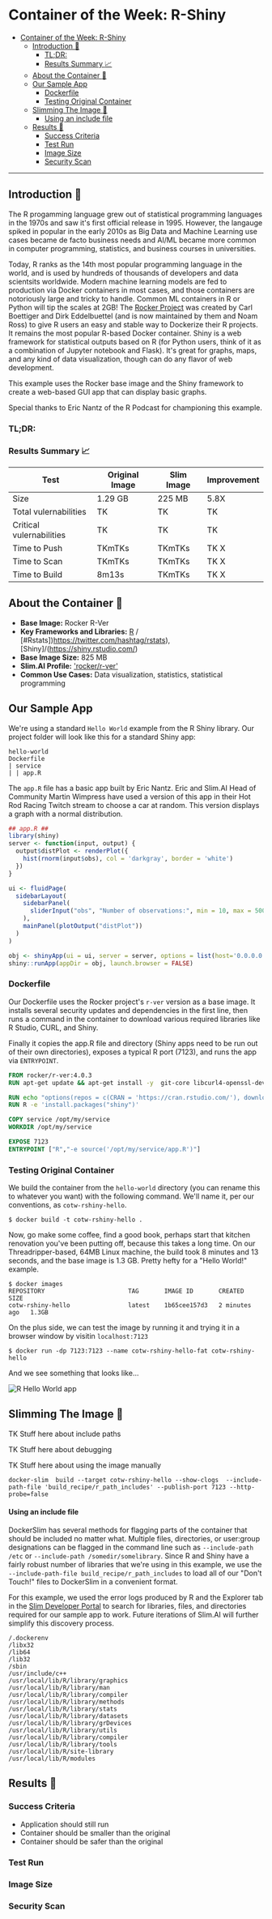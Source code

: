 # Container of the Week: R-Shiny

- [Container of the Week: R-Shiny](#container-of-the-week-r-shiny)
  - [Introduction :wave:](#introduction-wave)
    - [TL;DR:](#tldr)
    - [Results Summary :chart_with_upwards_trend:](#results-summary-chart_with_upwards_trend)
  - [About the Container :thinking:](#about-the-container-thinking)
  - [Our Sample App](#our-sample-app)
    - [Dockerfile](#dockerfile)
    - [Testing Original Container](#testing-original-container)
  - [Slimming The Image :mechanical_arm:](#slimming-the-image-mechanical_arm)
      - [Using an include file](#using-an-include-file)
  - [Results :raised_hands:](#results-raised_hands)
    - [Success Criteria](#success-criteria)
    - [Test Run](#test-run)
    - [Image Size](#image-size)
    - [Security Scan](#security-scan)

---
## Introduction :wave:
The R progamming language grew out of statistical programming languages in the 1970s and saw it's first official release in 1995. However, the langauge spiked in popular in the early 2010s as Big Data and Machine Learning use cases became de facto business needs and AI/ML became more common in computer programming, statistics, and business courses in universities. 

Today, R ranks as the 14th most popular programming language in the world, and is used by hundreds of thousands of developers and data scientsits worldwide. Modern machine learning models are fed to production via Docker containers in most cases, and those containers are notoriously large and tricky to handle. Common ML containers in R or Python will tip the scales at 2GB! The [Rocker Project](https://www.rocker-project.org/) was created by Carl Boettiger and Dirk Eddelbuettel (and is now maintained by them and Noam Ross) to give R users an easy and stable way to Dockerize their R projects. It remains the most popular R-based Docker container. Shiny is a web framework for statistical outputs based on R (for Python users, think of it as a combination of Jupyter notebook and Flask). It's great for graphs, maps, and any kind of data visualization, though can do any flavor of web development. 

This example uses the Rocker base image and the Shiny framework to create a web-based GUI app that can display basic graphs. 

Special thanks to Eric Nantz of the R Podcast for championing this example. 


### TL;DR:
### Results Summary :chart_with_upwards_trend:
| Test | Original Image | Slim Image | Improvement | 
|----- | ----- | ---- | ---- | 
| Size | 1.29 GB | 225 MB | 5.8X |
| Total vulernabilities| TK | TK | TK | 
| Critical vulernabilities| TK | TK | TK | 
| Time to Push | TKmTKs | TKmTKs | TK X | 
| Time to Scan | TKmTKs | TKmTKs | TK X | 
| Time to Build | 8m13s | TKmTKs | TK X |

## About the Container :thinking:
- **Base Image:** Rocker R-Ver
- **Key Frameworks and Libraries:** [R](https://www.r-project.org/) / [#Rstats])https://twitter.com/hashtag/rstats), [Shiny]/(https://shiny.rstudio.com/)  
- **Base Image Size:** 825 MB
- **Slim.AI Profile:** ['rocker/r-ver'](https://portal.slim.dev/home/xray/dockerhub%3A%2F%2Fdockerhub.public%2Frocker%2Fr-ver%3A4.0.4)
- **Common Use Cases:** Data visualization, statistics, statistical programming 

## Our Sample App 
We're using a standard `Hello World` example from the R Shiny library. Our project folder will look like this for a standard Shiny app: 

```
hello-world
Dockerfile
| service
| | app.R
```
The `app.R` file has a basic app built by Eric Nantz. Eric and Slim.AI Head of Community Martin Wimpress have used a version of this app in their Hot Rod Racing Twitch stream to choose a car at random. This version displays a graph with a normal distribution. 

``` R 
## app.R ##
library(shiny)
server <- function(input, output) {
  output$distPlot <- renderPlot({
    hist(rnorm(input$obs), col = 'darkgray', border = 'white')
  })
}

ui <- fluidPage(
  sidebarLayout(
    sidebarPanel(
      sliderInput("obs", "Number of observations:", min = 10, max = 500, value = 100)
    ),
    mainPanel(plotOutput("distPlot"))
  )
)

obj <- shinyApp(ui = ui, server = server, options = list(host='0.0.0.0', port = 7123))
shiny::runApp(appDir = obj, launch.browser = FALSE)
```
### Dockerfile
Our Dockerfile uses the Rocker project's `r-ver` version as a base image. It installs several security updates and dependencies in the first line, then runs a command in the container to download various required libraries like R Studio, CURL, and Shiny.

Finally it copies the app.R file and directory (Shiny apps need to be run out of their own directories), exposes a typical R port (7123), and runs the app via `ENTRYPOINT`. 

``` Dockerfile
FROM rocker/r-ver:4.0.3
RUN apt-get update && apt-get install -y  git-core libcurl4-openssl-dev libgit2-dev libicu-dev libssl-dev libxml2-dev make pandoc pandoc-citeproc && rm -rf /var/lib/apt/lists/*

RUN echo "options(repos = c(CRAN = 'https://cran.rstudio.com/'), download.file.method = 'libcurl')" >> /usr/local/lib/R/etc/Rprofile.site
RUN R -e 'install.packages("shiny")'

COPY service /opt/my/service
WORKDIR /opt/my/service

EXPOSE 7123
ENTRYPOINT ["R","-e source('/opt/my/service/app.R')"]
```


### Testing Original Container
We build the container from the `hello-world` directory (you can rename this to whatever you want) with the following command. We'll name it, per our conventions, as `cotw-rshiny-hello`. 

```
$ docker build -t cotw-rshiny-hello .
``` 

Now, go make some coffee, find a good book, perhaps start that kitchen renovation you've been putting off, because this takes a long time. On our Threadripper-based, 64MB Linux machine, the build took 8 minutes and 13 seconds, and the base image is 1.3 GB. Pretty hefty for a "Hello World!" example. 

```
$ docker images
REPOSITORY                       TAG       IMAGE ID       CREATED         SIZE
cotw-rshiny-hello                latest    1b65cee157d3   2 minutes ago   1.3GB
```

On the plus side, we can test the image by running it and trying it in a browser window by visitin `localhost:7123`

```
$ docker run -dp 7123:7123 --name cotw-rshiny-hello-fat cotw-rshiny-hello 
```

And we see something that looks like... 

![R Hello World app](/images/appRscreenshot.png)



## Slimming The Image :mechanical_arm:
TK Stuff here about include paths 

TK Stuff here about debugging 

TK Stuff here about using the image manually 

```
docker-slim  build --target cotw-rshiny-hello --show-clogs  --include-path-file 'build_recipe/r_path_includes' --publish-port 7123 --http-probe=false
```

#### Using an include file
DockerSlim has several methods for flagging parts of the container that should be included no matter what. Multiple files, directories, or user:group designations can be flagged in the command line such as `--include-path /etc` or `--include-path /somedir/somelibrary`. Since R and Shiny have a fairly robust number of libraries that we're using in this example, we use the `--include-path-file build_recipe/r_path_includes` to load all of our "Don't Touch!" files to DockerSlim in a convenient format. 

For this example, we used the error logs produced by R and the Explorer tab in the [Slim Developer Portal](https://www.slim.ai/blog/slim-developer-platform-web-portal.html) to search for libraries, files, and directories required for our sample app to work. Future iterations of Slim.AI will further simplify this discovery process. 
```
/.dockerenv
/libx32
/lib64
/lib32
/sbin
/usr/include/c++
/usr/local/lib/R/library/graphics
/usr/local/lib/R/library/man
/usr/local/lib/R/library/compiler
/usr/local/lib/R/library/methods
/usr/local/lib/R/library/stats
/usr/local/lib/R/library/datasets
/usr/local/lib/R/library/grDevices
/usr/local/lib/R/library/utils
/usr/local/lib/R/library/compiler
/usr/local/lib/R/library/tools
/usr/local/lib/R/site-library
/usr/local/lib/R/modules
```

## Results :raised_hands:
### Success Criteria
- Application should still run
- Container should be smaller than the original
- Container should be safer than the original 
  
### Test Run 
### Image Size
### Security Scan 
